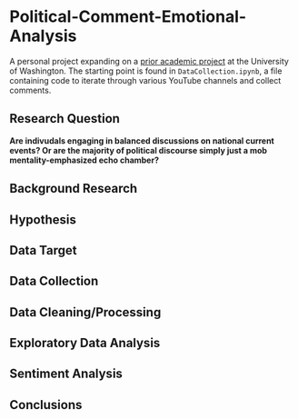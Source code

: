 # Political-Comment-Emotional-Analysis
A personal project expanding on a [prior academic project](https://github.com/hlee107/EmoConsistency-PoliticalPolarization) at the University of Washington. The starting point is found in `DataCollection.ipynb`, a file containing code to iterate through various YouTube channels and collect comments.

## Research Question
**Are indivudals engaging in balanced discussions on national current events? Or are the majority of political discourse simply just a mob mentality-emphasized echo chamber?**

## Background Research

## Hypothesis

## Data Target

## Data Collection

## Data Cleaning/Processing

## Exploratory Data Analysis

## Sentiment Analysis

## Conclusions
